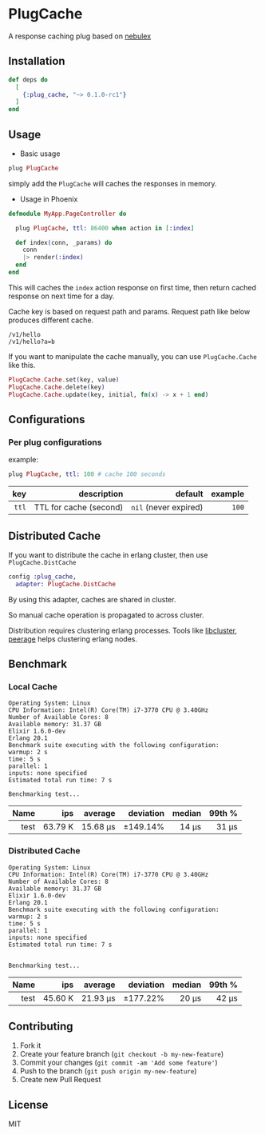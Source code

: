 # PlugCache

A response caching plug based on [nebulex](https://github.com/cabol/nebulex)
## Installation

```elixir
def deps do
  [
    {:plug_cache, "~> 0.1.0-rc1"}
  ]
end
```

## Usage

- Basic usage

```elixir
plug PlugCache
```

simply add the `PlugCache` will caches the responses in memory.


- Usage in Phoenix

```elixir
defmodule MyApp.PageController do

  plug PlugCache, ttl: 86400 when action in [:index]

  def index(conn, _params) do
    conn
    |> render(:index)
  end
end
```

This will caches the `index` action response on first time, then return cached response on next time for a day.

Cache key is based on request path and params.
Request path like below produces different cache.

```
/v1/hello
/v1/hello?a=b
```

If you want to manipulate the cache manually, you can use `PlugCache.Cache` like this.

```elixir
PlugCache.Cache.set(key, value)
PlugCache.Cache.delete(key)
PlugCache.Cache.update(key, initial, fn(x) -> x + 1 end)
```

## Configurations

### Per plug configurations

example:

```elixir
plug PlugCache, ttl: 100 # cache 100 seconds
```

|key|description|default|example|
|--:|--:|--:|--:|
|`ttl`| TTL for cache (second) | `nil` (never expired) | `100` |

## Distributed Cache

If you want to distribute the cache in erlang cluster, then use `PlugCache.DistCache`

```elixir
config :plug_cache,
  adapter: PlugCache.DistCache
```

By using this adapter, caches are shared in cluster.

So manual cache operation is propagated to across cluster.

Distribution requires clustering erlang processes. Tools like [libcluster](https://github.com/bitwalker/libcluster), [peerage](https://github.com/mrluc/peerage) helps clustering erlang nodes.

## Benchmark

### Local Cache

```
Operating System: Linux
CPU Information: Intel(R) Core(TM) i7-3770 CPU @ 3.40GHz
Number of Available Cores: 8
Available memory: 31.37 GB
Elixir 1.6.0-dev
Erlang 20.1
Benchmark suite executing with the following configuration:
warmup: 2 s
time: 5 s
parallel: 1
inputs: none specified
Estimated total run time: 7 s

Benchmarking test...
```


|Name|           ips |       average  |deviation |        median  |       99th %|
|--:|--:|--:|--:|--:|--:|
|test|       63.79 K   |    15.68 μs |  ±149.14%  |        14 μs|          31 μs|

### Distributed Cache

```
Operating System: Linux
CPU Information: Intel(R) Core(TM) i7-3770 CPU @ 3.40GHz
Number of Available Cores: 8
Available memory: 31.37 GB
Elixir 1.6.0-dev
Erlang 20.1
Benchmark suite executing with the following configuration:
warmup: 2 s
time: 5 s
parallel: 1
inputs: none specified
Estimated total run time: 7 s


Benchmarking test...
```


|Name   |        ips  |      average | deviation   |      median     |    99th %|
|--:|--:|--:|--:|--:|--:|
|test      | 45.60 K  |     21.93 μs |  ±177.22%   |       20 μs      |     42 μs|

## Contributing

1. Fork it
2. Create your feature branch (`git checkout -b my-new-feature`)
3. Commit your changes (`git commit -am 'Add some feature'`)
4. Push to the branch (`git push origin my-new-feature`)
5. Create new Pull Request

## License

MIT
